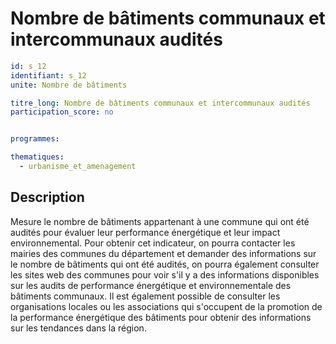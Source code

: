 # Nombre de bâtiments communaux et intercommunaux audités
```yaml
id: s_12
identifiant: s_12
unite: Nombre de bâtiments

titre_long: Nombre de bâtiments communaux et intercommunaux audités
participation_score: no


programmes:

thematiques:
  - urbanisme_et_amenagement
```
## Description
Mesure le nombre de bâtiments appartenant à une commune qui ont été audités pour évaluer leur performance énergétique et leur impact environnemental.
Pour obtenir cet indicateur, on pourra contacter les mairies des communes du département et demander des informations sur le nombre de bâtiments qui ont été audités, on pourra également consulter les sites web des communes pour voir s'il y a des informations disponibles sur les audits de performance énergétique et environnementale des bâtiments communaux. Il est également possible de consulter les organisations locales ou les associations qui s'occupent de la promotion de la performance énergétique des bâtiments pour obtenir des informations sur les tendances dans la région.

